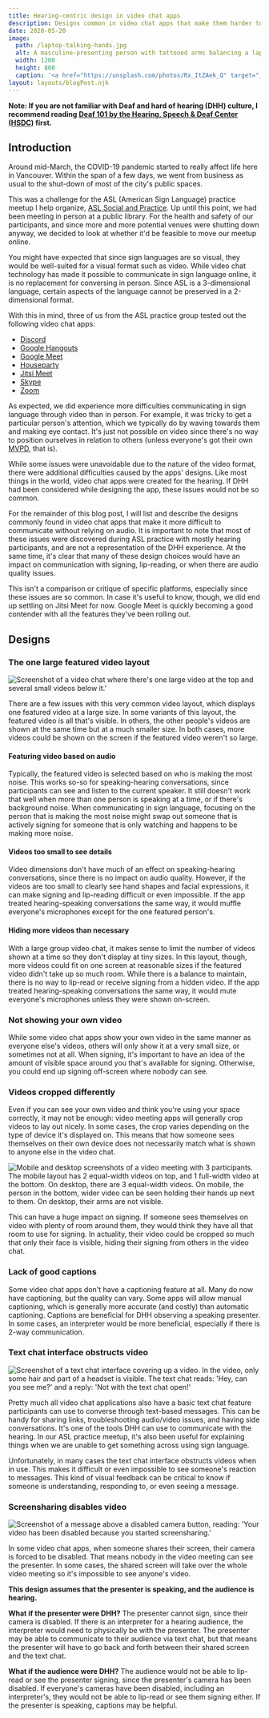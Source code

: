 ```yaml
---
title: Hearing-centric design in video chat apps
description: Designs common in video chat apps that make them harder to use without relying on auditory communication.
date: 2020-05-20
image:
  path: /laptop-talking-hands.jpg
  alt: A masculine-presenting person with tattooed arms balancing a laptop on their lap with one hand, with their other hand slightly raised. Their face is hidden.
  width: 1200
  height: 800
  caption: '<a href="https://unsplash.com/photos/Rx_ItZAek_Q" target="_blank" rel="nofollow noopener">Photo by Oleg Ivanov on Unsplash</a>'
layout: layouts/blogPost.njk
---
```


**Note: If you are not familiar with Deaf and hard of hearing (DHH) culture, I recommend reading [Deaf 101 by the Hearing, Speech & Deaf Center (HSDC)](https://www.hsdc.org/services/deaf-101/) first.**

## Introduction

Around mid-March, the COVID-19 pandemic started to really affect life here in Vancouver. Within the span of a few days, we went from business as usual to the shut-down of most of the city's public spaces.

This was a challenge for the ASL (American Sign Language) practice meetup I help organize, [ASL Social and Practice](https://www.meetup.com/ASL-Social/). Up until this point, we had been meeting in person at a public library. For the health and safety of our participants, and since more and more potential venues were shutting down anyway, we decided to look at whether it'd be feasible to move our meetup online.

You might have expected that since sign languages are so visual, they would be well-suited for a visual format such as video. While video chat technology has made it possible to communicate in sign language online, it is no replacement for conversing in person. Since ASL is a 3-dimensional language, certain aspects of the language cannot be preserved in a 2-dimensional format.

With this in mind, three of us from the ASL practice group tested out the following video chat apps:
- [Discord](https://discordapp.com/)
- [Google Hangouts](https://hangouts.google.com/)
- [Google Meet](https://meet.google.com/)
- [Houseparty](https://www.houseparty.com/)
- [Jitsi Meet](https://meet.jit.si/)
- [Skype](https://www.skype.com/)
- [Zoom](https://zoom.us/)

As expected, we did experience more difficulties communicating in sign language through video than in person. For example, it was tricky to get a particular person's attention, which we typically do by waving towards them and making eye contact. It's just not possible on video since there's no way to position ourselves in relation to others (unless everyone's got their own [MVPD](https://bigbangtheory.fandom.com/wiki/Mobile_Virtual_Presence_Device), that is).

While some issues were unavoidable due to the nature of the video format, there were additional difficulties caused by the apps' designs. Like most things in the world, video chat apps were created for the hearing. If DHH had been considered while designing the app, these issues would not be so common.

For the remainder of this blog post, I will list and describe the designs commonly found in video chat apps that make it more difficult to communicate without relying on audio. It is important to note that most of these issues were discovered during ASL practice with mostly hearing participants, and are not a representation of the DHH experience. At the same time, it's clear that many of these design choices would have an impact on communication with signing, lip-reading, or when there are audio quality issues.

This isn't a comparison or critique of specific platforms, especially since these issues are so common. In case it's useful to know, though, we did end up settling on Jitsi Meet for now. Google Meet is quickly becoming a good contender with all the features they've been rolling out.

## Designs

### The one large featured video layout

![Screenshot of a video chat where there's one large video at the top and several small videos below it.'](./assets/hearing-centric-design-in-video-chat-apps/discord-one-featured-video-rest-small.png)

There are a few issues with this very common video layout, which displays one featured video at a large size. In some variants of this layout, the featured video is all that's visible. In others, the other people's videos are shown at the same time but at a much smaller size. In both cases, more videos could be shown on the screen if the featured video weren't so large.

#### Featuring video based on audio

Typically, the featured video is selected based on who is making the most noise. This works so-so for speaking-hearing conversations, since participants can see and listen to the current speaker. It still doesn't work that well when more than one person is speaking at a time, or if there's background noise. When communicating in sign language, focusing on the person that is making the most noise might swap out someone that is actively signing for someone that is only watching and happens to be making more noise.

#### Videos too small to see details

Video dimensions don't have much of an effect on speaking-hearing conversations, since there is no impact on audio quality. However, if the videos are too small to clearly see hand shapes and facial expressions, it can make signing and lip-reading difficult or even impossible. If the app treated hearing-speaking conversations the same way, it would muffle everyone's microphones except for the one featured person's.

#### Hiding more videos than necessary

With a large group video chat, it makes sense to limit the number of videos shown at a time so they don't display at tiny sizes. In this layout, though, more videos could fit on one screen at reasonable sizes if the featured video didn't take up so much room. While there is a balance to maintain, there is no way to lip-read or receive signing from a hidden video. If the app treated hearing-speaking conversations the same way, it would mute everyone's microphones unless they were shown on-screen.

### Not showing your own video

While some video chat apps show your own video in the same manner as everyone else's videos, others will only show it at a very small size, or sometimes not at all. When signing, it's important to have an idea of the amount of visible space around you that's available for signing. Otherwise, you could end up signing off-screen where nobody can see.

### Videos cropped differently

Even if you can see your own video and think you're using your space correctly, it may not be enough: video meeting apps will generally crop videos to lay out nicely. In some cases, the crop varies depending on the type of device it's displayed on. This means that how someone sees themselves on their own device does not necessarily match what is shown to anyone else in the video chat.

![Mobile and desktop screenshots of a video meeting with 3 participants. The mobile layout has 2 equal-width videos on top, and 1 full-width video at the bottom. On desktop, there are 3 equal-width videos. On mobile, the person in the bottom, wider video can be seen holding their hands up next to them. On desktop, their arms are not visible.](./assets/hearing-centric-design-in-video-chat-apps/houseparty-cropped-videos.png)

This can have a huge impact on signing. If someone sees themselves on video with plenty of room around them, they would think they have all that room to use for signing. In actuality, their video could be cropped so much that only their face is visible, hiding their signing from others in the video chat.

### Lack of good captions

Some video chat apps don't have a captioning feature at all. Many do now have captioning, but the quality can vary. Some apps will allow manual captioning, which is generally more accurate (and costly) than automatic captioning. Captions are beneficial for DHH observing a speaking presenter. In some cases, an interpreter would be more beneficial, especially if there is 2-way communication.

### Text chat interface obstructs video

![Screenshot of a text chat interface covering up a video. In the video, only some hair and part of a headset is visible. The text chat reads: 'Hey, can you see me?' and a reply: 'Not with the text chat open!'](./assets/hearing-centric-design-in-video-chat-apps/google-meet-text-chat-obstructs-video.png)

Pretty much all video chat applications also have a basic text chat feature participants can use to converse through text-based messages. This can be handy for sharing links, troubleshooting audio/video issues, and having side conversations. It's one of the tools DHH can use to communicate with the hearing. In our ASL practice meetup, it's also been useful for explaining things when we are unable to get something across using sign language.

Unfortunately, in many cases the text chat interface obstructs videos when in use. This makes it difficult or even impossible to see someone's reaction to messages. This kind of visual feedback can be critical to know if someone is understanding, responding to, or even seeing a message.

### Screensharing disables video

![Screenshot of a message above a disabled camera button, reading: 'Your video has been disabled because you started screensharing.'](./assets/hearing-centric-design-in-video-chat-apps/skype-video-disabled-when-screensharing.png)

In some video chat apps, when someone shares their screen, their camera is forced to be disabled. That means nobody in the video meeting can see the presenter. In some cases, the shared screen will take over the whole video meeting so it's impossible to see anyone's video.

**This design assumes that the presenter is speaking, and the audience is hearing.**

**What if the presenter were DHH?** The presenter cannot sign, since their camera is disabled. If there is an interpreter for a hearing audience, the interpreter would need to physically be with the presenter. The presenter may be able to communicate to their audience via text chat, but that means the presenter will have to go back and forth between their shared screen and the text chat.

**What if the audience were DHH?** The audience would not be able to lip-read or see the presenter signing, since the presenter's camera has been disabled. If everyone's cameras have been disabled, including an interpreter's, they would not be able to lip-read or see them signing either. If the presenter is speaking, captions may be helpful.
